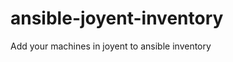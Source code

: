 ansible-joyent-inventory
========================

Add your machines in joyent to ansible inventory
